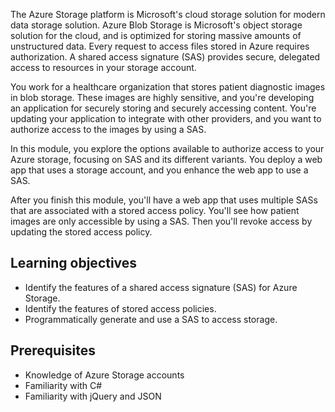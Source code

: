The Azure Storage platform is Microsoft's cloud storage solution for modern data storage solution. Azure Blob Storage is Microsoft's object storage solution for the cloud, and is optimized for storing massive amounts of unstructured data. Every request to access files stored in Azure requires authorization. A shared access signature (SAS) provides secure, delegated access to resources in your storage account. 

You work for a healthcare organization that stores patient diagnostic images in blob storage. These images are highly sensitive, and you're developing an application for securely storing and securely accessing content. You're updating your application to integrate with other providers, and you want to authorize access to the images by using a SAS.

In this module, you explore the options available to authorize access to your Azure storage, focusing on SAS and its different variants. You deploy a web app that uses a storage account, and you enhance the web app to use a SAS.

After you finish this module, you'll have a web app that uses multiple SASs that are associated with a stored access policy. You'll see how patient images are only accessible by using a SAS. Then you'll revoke access by updating the stored access policy.

## Learning objectives

- Identify the features of a shared access signature (SAS) for Azure Storage.
- Identify the features of stored access policies.
- Programmatically generate and use a SAS to access storage.

## Prerequisites

- Knowledge of Azure Storage accounts
- Familiarity with C#
- Familiarity with jQuery and JSON
